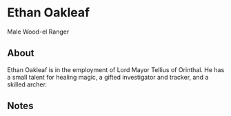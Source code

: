 # Ethan Oakleaf
Male Wood-el Ranger

## About

Ethan Oakleaf is in the employment of Lord Mayor Tellius of Orinthal.  He has a small talent for healing magic, a gifted investigator and tracker, and a skilled archer.

## Notes
